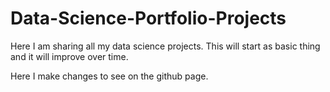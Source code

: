 # Data-Science-Portfolio-Projects
Here I am sharing all my data science projects. This will start as basic thing and it will improve over time.


Here I make changes to see on the github page.
